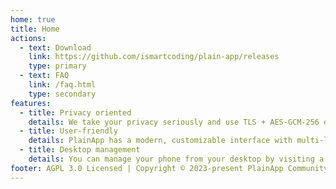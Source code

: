 ```yaml
---
home: true
title: Home
actions:
  - text: Download
    link: https://github.com/ismartcoding/plain-app/releases
    type: primary
  - text: FAQ
    link: /faq.html
    type: secondary
features:
  - title: Privacy oriented
    details: We take your privacy seriously and use TLS + AES-GCM-256 encryption to ensure your data is secure.
  - title: User-friendly
    details: PlainApp has a modern, customizable interface with multi-language support, light/dark theme options.
  - title: Desktop management
    details: You can manage your phone from your desktop by visiting a self-hosted webpage wirelessly.
footer: AGPL 3.0 Licensed | Copyright © 2023-present PlainApp Community
---
```

